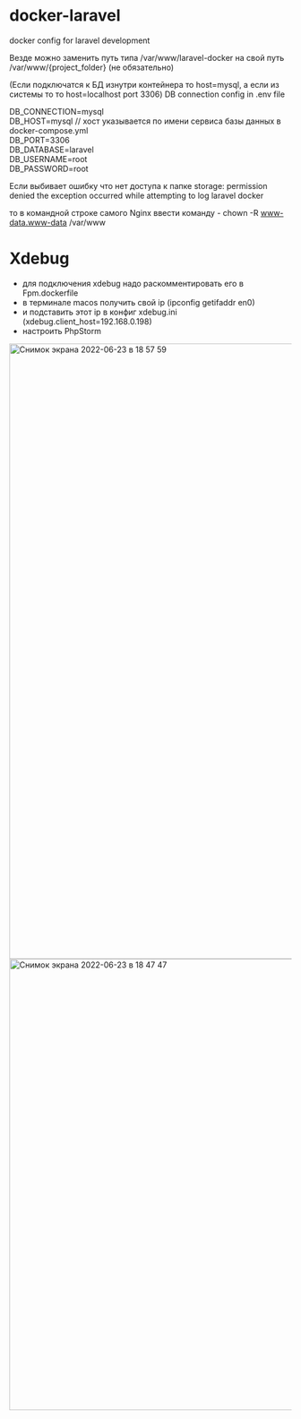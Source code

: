 # docker-laravel
docker config for laravel development

Везде можно заменить путь типа /var/www/laravel-docker на свой путь /var/www/{project_folder} (не обязательно)

(Если подключатся к БД изнутри контейнера то host=mysql, а если из системы то то host=localhost port 3306)
DB connection config in .env file

DB_CONNECTION=mysql <br>
DB_HOST=mysql // хост указывается по имени сервиса базы данных в docker-compose.yml<br>
DB_PORT=3306 <br>
DB_DATABASE=laravel <br>
DB_USERNAME=root <br>
DB_PASSWORD=root <br>

Если выбивает ошибку что нет доступа к папке storage:
permission denied the exception occurred while attempting to log laravel docker

то в командной строке самого Nginx ввести команду - 
chown -R www-data.www-data /var/www

# Xdebug
- для подключения xdebug надо раскомментировать его в Fpm.dockerfile
- в терминале macos получить свой ip (ipconfig getifaddr en0) 
- и подставить этот ip в конфиг xdebug.ini (xdebug.client_host=192.168.0.198)
- настроить PhpStorm
<img width="1099" alt="Снимок экрана 2022-06-23 в 18 57 59" src="https://user-images.githubusercontent.com/5227819/175342963-71e51bb6-be76-49b0-9b7b-90f8f7b3c74e.png">
<img width="806" alt="Снимок экрана 2022-06-23 в 18 47 47" src="https://user-images.githubusercontent.com/5227819/175340883-f22e9e17-fb5e-4225-ae51-2bd660413096.png">
